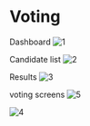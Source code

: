 # Voting
Dashboard
![1](https://github.com/user-attachments/assets/81d0bf28-4288-4f25-8cca-fbeb9e0fe03c)

Candidate list
![2](https://github.com/user-attachments/assets/2b366650-d71b-4415-8768-20806933e811)

Results
![3](https://github.com/user-attachments/assets/42fe6255-d3c7-4b87-a536-808776420b29)

voting screens
![5](https://github.com/user-attachments/assets/1c5c50ec-0c44-41f9-a9af-dff811fb0955)

![4](https://github.com/user-attachments/assets/2bd19298-5df8-49c3-be27-44dd162311d6)
